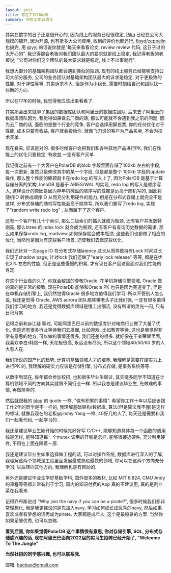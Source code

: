 ```yaml
---
layout: post
title: 写在工作10周年
summary: 写在工作10周年
---
```



其实在数字的日子还是很开心的, 因为线上的服务已经很稳定, [Pika](https://github.com/Qihoo360/pika)  已经在公司大规模的铺开, 因为开源, 也有挺多大公司使用, 收到的评价也都还行, [floyd](https://github.com/PikaLabs/floyd)/[zeppelin](https://github.com/PikaLabs/zeppelin) 也搞完, 用 @yyj 的话说你就是"每天来看看论文, review review 代码, 这日子过的太开心的". 我记得那会老板对我们团队最大的要求就是线上稳定, 我记得老板的老板说, "公司对你们这个团队的最大要求就是稳定, 线上不出事就行".

我想大部分的基础架构团队都会遇到类似的瓶颈, 现有的线上服务已经能够支持公司大部分服务, 公司的业务团队对基础架构团队最大的诉求是稳定, 对于更极致的性能, 对于弹性等等, 其实诉求不大. 但是作为小组长, 需要时刻给自己和团队找一些新的方向.

所以在17年的时候, 我觉得我应该出来看看了.

其实那会出来就聊了集团的数据库团队和阿里云的数据库团队. 后来去了阿里云的数据库团队因为, 我觉得如果做云厂商的话, 那么可能就不会遇到我之前的问题, 因为云厂商的话, 面临的是整个行业的竞争, 客户会选择用脚投票, 你的任何优化对于性能, 成本只要有收益, 客户就会投给你. 就像飞刀说的客户为产品买单, 不会为技术买单. 

现在看来, 应该是对的. 很多时候客户会把我们和各种其他产品进行PK, 我们在性能上的优化只要稳定, 有收益,一定有客户买单.

我记得之前有一个大客户在PolarDB 的blob 字段里面存储了100kb 左右的字段, 每一次更新, 虽然只是修改其中的某一个字段, 但是都是整个 100kb 字段的update 操作, 那么整个性能的瓶颈就卡在redo log 的写入上了, 因为PolarDB 是基于计算存储分离的架构, InnoDB 是基于 ARIES/WAL 的实现, redo log 的写入是顺序写入, 这样设计的原因是因为早年机械盘的顺序写的性能是远高于随机写的, 因此将随机IO 转换成顺序IO 从而充分利用硬件的能力, 但是在分布式存储上就完全不是这样,  分布式存储的随机写性能会高于顺序写, 所以我们重写了redo log, 实现了"random write redo log" , 从而赢下了这个客户.

还有一个客户有几十个索引, 那么二级索引的插入就成为瓶颈, 还有客户并发数特别高, 那么btree 的index lock 就会成为瓶颈, 还有客户有查询历史数据的需求, 那么如果保存undo log, readview 如何保存就会成本瓶颈, 这些我们也都做了相应的优化, 当然也是因为有这些客户场景, 迫使我们去做这些优化.

我们还针对一次page IO 在分布式存储latency 过长从而导致持有Lock 时间过长实现了shadow page, 针对lock 我们还做了"early lock release" 等等, 都是在优化3% 左右的性能, 但正是这些慢慢的积累, 才有现在客户回访里面对我们性能的肯定.



在这个行业做的久了, 你就会越加的尊敬Oracle. 在单机存储引擎领域, Oracle 做的真的是非常的极致, 现在PolarDB 能够和Oracle PK 也只是因为赛道变了, 但是在单机存储引擎上, 我仍然觉得Oracle 很多地方值得我们学习. 所以不管别人怎么说, 我还是觉得 Oracle, AWS aurora 团队那些糟老头子比我们强, 一定有很多值得我们学习的地方, 我还是觉得数据库领域是慢工出细活, 没有所谓的灵光一闪, 只有日积月累.



记得之前和@江疑 聊过, 可能阿里巴巴以前的数据库针对电商行业做了大量了优化, 但是还有很多行业等待我们去发掘, 比如游戏, 比如教育等待. 这也是我觉得非常有意思的地方, 可以做的事情还很多, 我们还差的很多. 就好像在王者荣耀里面, 我喜欢李白/韩信一样, 天花板很高, 永远没有尽头, 所以这个领域40/50/60 岁的人大有人在.

我们所说的国产化的趋势, 计算机基础领域人才的培养, 我理解是需要在硬实力上进行PK 的, 我理解的硬实力应该是存储引擎, 分布式存储, 是事务系统等等.



从数字到现在, 每年都会参加校招, 也和很多毕业生聊过, 其实挺多同学不知道在计算机领域不同的方向其实就跟不同行业一样. 所以我总是建议毕业生, 先做难的事情, 再做简单的.

然后就跟我的 [blog](http://baotiao.github.io/) 的 quote 一样, "做有积累的事情". 希望你工作十年以后应该跟工作2年的同学是不一样的, 我理解基础架构/数据库, 算法(但是算法我不懂)是这样的领域, 就像我现在的老板@jimmy Yang 一样, 40好几的人了, 每天还是需要和我们一起看代码, 一起学习的.. 

我还是建议毕业生刚开始的时候先好好写 C/C++, 能够知道具体每一个函数的调用栈是怎样, 能够知道每一个mutex 调用的开销是怎样, 能够很接近硬件, 充分利用硬件, 不用在上面在隔着一层.

我还是建议毕业生如果选择做工程的话, 可以对操作系统, 数据库进行深入的了解, 我理解这两个领域是工程里面发展最成熟也最快的领域, 你可以在这两个方向充分学习, 以后转向其他方向, 我理解也是有帮助的.

另外还是建议毕业生学好基础学科, 国外很多的教材, 比如 MIT 6.824, CMU Andy 的课程等等都非常有利于学习, 国内的知识付费的App 真的不建议用, 真的是割韭菜在我看来.



记得乔布斯说过 "Why join the navy if you can be a pirate?",  很多时候我们都非常理想化, 但是我更建议的是先加入navy, 学习如何成长成优秀的navy, 然后如果喜欢或者有梦想的话再成为pirate. 大家都是成年人, 这个是最稳妥的方案. 当然你如果足够优秀, 也可以忽略.



**看到后面, 你如果觉得PolarDB 这个事情很有意思, 你对存储引擎, SQL, 分布式存储感兴趣的话, 现在阿里巴巴面向2022届的实习生招聘已经开始了, "Welcome To The Jungle"**

**当然社招的同学感兴趣, 也可以联系我.**

邮箱: [baotiao@gmail.com](mailto:baotiao@gmail.com)

